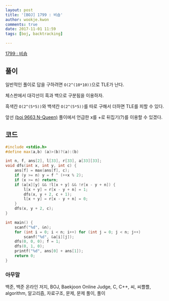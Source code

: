 ```yaml
---
layout: post
title: '[BOJ] 1799 : 비숍'
author: wookje.kwon
comments: true
date: 2017-11-01 11:59
tags: [boj, backtracking]

---
```


[1799 : 비숍](https://www.acmicpc.net/problem/1799)

## 풀이

일반적인 풀이로 답을 구하려면 `O(2^(10*10))`으로 TLE가 난다.

체스판에서 대각선이 흑과 백으로 구분됨을 이용하자.

흑색칸 `O(2^(5*5))`와 백색칸 `O(2^(5*5))`를 따로 구해서 더하면 TLE를 피할 수 있다.

앞선 [(boj 9663 N-Queen)](http://wookje.dance/2017/11/01/boj-9663-N-Queen/) 풀이에서 언급한 x를 +로 뒤집기(?)를 이용할 수 있겠다.

## 코드

```cpp
#include <stdio.h>
#define max(a,b) (a)>(b)?(a):(b)

int n, f, ans[2], l[33], r[33], a[33][33];
void dfs(int x, int y, int c) {
	ans[f] = max(ans[f], c);
	if (y >= n) y = f ^ (++x % 2);
	if (x >= n) return;
	if (a[x][y] && !l[x + y] && !r[x - y + n]) {
		l[x + y] = r[x - y + n] = 1;
		dfs(x, y + 2, c + 1);
		l[x + y] = r[x - y + n] = 0;
	}
	dfs(x, y + 2, c);
}

int main() {
	scanf("%d", &n);
	for (int i = 0; i < n; i++) for (int j = 0; j < n; j++)
		scanf("%d", &a[i][j]);
	dfs(0, 0, 0); f = 1;
	dfs(0, 1, 0);
	printf("%d", ans[0] + ans[1]);
	return 0;
}
```

### 아무말  
백준, 백준 온라인 저지, BOJ, Baekjoon Online Judge, C, C++, 씨, 씨쁠쁠, algorithm, 알고리즘, 자료구조, 문제, 문제 풀이, 풀이